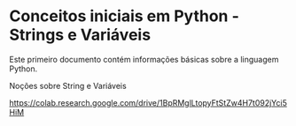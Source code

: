# Conceitos iniciais em Python - Strings e Variáveis

Este primeiro documento contém informações básicas sobre a linguagem Python.

Noções sobre String e Variáveis

https://colab.research.google.com/drive/1BpRMglLtopyFtStZw4H7t092jYci5HiM

